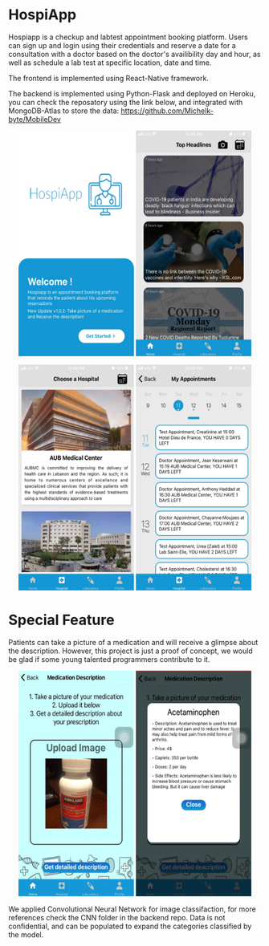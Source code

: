 # HospiApp

Hospiapp is a checkup and labtest appointment booking platform. Users can sign up and login using their credentials and reserve a date for a consultation with a doctor based on the doctor's availibility day and hour, as well as schedule a lab test at specific location, date and time.

The frontend is implemented using React-Native framework.

The backend is implemented using Python-Flask and deployed on Heroku, you can check the reposatory using the link below, and integrated with MongoDB-Atlas to store the data:
https://github.com/Michelk-byte/MobileDev

<p align="center">
  <img src="project_images/1.jpeg" width="230" height="450" title="hover text">
  <img src="project_images/2.jpeg" width="230" height="450" alt="accessibility text">
</p>
<p align="center">
  <img src="project_images/3.jpeg" width="230" height="450" alt="accessibility text">
  <img src="project_images/4.jpeg" width="230" height="450" alt="accessibility text">
</p>

# Special Feature

Patients can take a picture of a medication and will receive a glimpse about the description. However, this project is just a proof of concept, we would be glad if some young talented programmers contribute to it.

<p align="center">
  <img src="project_images/5.jpeg" width="230" height="450" title="hover text">
  <img src="project_images/6.jpeg" width="230" height="450" alt="accessibility text">
</p>

We applied Convolutional Neural Network for image classifaction, for more references check the CNN folder in the backend repo.
Data is not confidential, and can be populated to expand the categories classified by the model.
